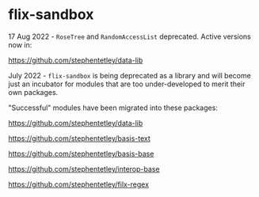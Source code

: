 # flix-sandbox

17 Aug 2022 - `RoseTree` and `RandomAccessList` deprecated. Active versions now in:

https://github.com/stephentetley/data-lib

July 2022 - `flix-sandbox` is being deprecated as a library and 
will become just an incubator for modules that are too under-developed
to merit their own packages.

"Successful" modules have been migrated into these packages:

https://github.com/stephentetley/data-lib

https://github.com/stephentetley/basis-text

https://github.com/stephentetley/basis-base

https://github.com/stephentetley/interop-base

https://github.com/stephentetley/filx-regex
